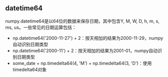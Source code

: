## datetime64

numpy.datetime64是以64位的数据来保存日期，其中包含Y, M, W, D, h, m, s, ms, us。一些常见的日期运算包括：
- np.datetime64('2000-11-27') + 2：按天相加的结果为2000-11-29，numpy自动识别日期类型
- np.datetime64('2000-11') + 2：按天相加的结果为2001-01，numpy自动识别日期类型
- some_date + np.timedelta64(4, 'M') + np.timedelta64(3, 'D')：使用timedelta64对象
